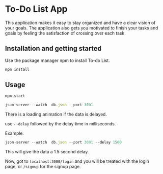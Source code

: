 # To-Do List App

This application makes it easy to stay organized and have a clear vision of your goals.
The application also gets you motivated to finish your tasks and goals by feeling the satisfaction of crossing over each task.

## Installation and getting started

Use the package manager npm to install To-do List.

```bash
npm install
```

## Usage

```javascript
npm start
```

```javascript
json-server --watch  db.json --port 3001
```
There is a loading animation if the data is delayed.

use `--delay` followed by the delay time in milliseconds.

Example:
```javascript
json-server --watch  db.json --port 3001 --delay 1500
```

This will give the data a 1.5 second delay.

Now, got to `localhost:3000/login` and you will be treated with the login page, or `/signup` for the signup page.
